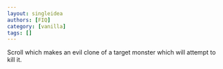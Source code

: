 ```yaml
---
layout: singleidea
authors: [FIQ]
category: [vanilla]
tags: []
---
```

Scroll which makes an evil clone of a target monster which will attempt to kill it.
